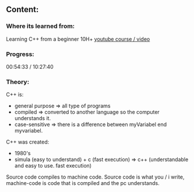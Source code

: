 ## Content:

### Where its learned from:
Learning C++ from a beginner 10H+ [youtube course / video](https://www.youtube.com/watch?v=GQp1zzTwrIg&list=WL&index=24&t=23s)

### Progress:
00:54:33 / 10:27:40

### Theory:

C++ is:
- general purpose => all type of programs
- compiled => converted to another language so the computer understands it.
- case-sensitive => there is a difference between myVariabel end myvariabel.

C++ was created:
- 1980's
- simula (easy to understand) + c (fast execution) => c++ (understandable and easy to use. fast execution)

Source code compiles to machine code.
Source code is what you / i write, machine-code is code that is compiled and the pc understands.


